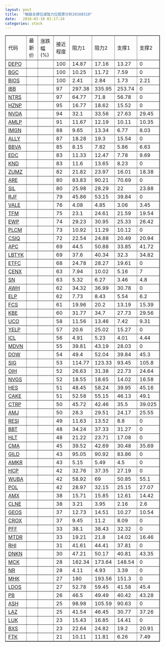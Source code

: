 ```yaml
---
layout: post
title:  "触碰支撑位或阻力位股票分析20160310"
date:   2016-03-10 01:17:24
categories: stock
---
```

<script type="text/javascript">
var stockList = []
stockList.push('gb_depo');
stockList.push('gb_bgc');
stockList.push('gb_bios');
stockList.push('gb_ibb');
stockList.push('gb_ntrs');
stockList.push('gb_hznp');
stockList.push('gb_nvda');
stockList.push('gb_amlp');
stockList.push('gb_imgn');
stockList.push('gb_ally');
stockList.push('gb_bbva');
stockList.push('gb_edc');
stockList.push('gb_knd');
stockList.push('gb_zumz');
stockList.push('gb_are');
stockList.push('gb_sil');
stockList.push('gb_rjf');
stockList.push('gb_vale');
stockList.push('gb_tfm');
stockList.push('gb_ewp');
stockList.push('gb_plcm');
stockList.push('gb_csiq');
stockList.push('gb_apc');
stockList.push('gb_lbtyk');
stockList.push('gb_etfc');
stockList.push('gb_cenx');
stockList.push('gb_sn');
stockList.push('gb_awh');
stockList.push('gb_elp');
stockList.push('gb_fcs');
stockList.push('gb_kbe');
stockList.push('gb_uco');
stockList.push('gb_yelp');
stockList.push('gb_icl');
stockList.push('gb_mdvn');
stockList.push('gb_dow');
stockList.push('gb_sig');
stockList.push('gb_oih');
stockList.push('gb_nvgs');
stockList.push('gb_hes');
stockList.push('gb_cake');
stockList.push('gb_ctrp');
stockList.push('gb_amj');
stockList.push('gb_resi');
stockList.push('gb_bbt');
stockList.push('gb_hlt');
stockList.push('gb_cma');
stockList.push('gb_gild');
stockList.push('gb_amkr');
stockList.push('gb_hcp');
stockList.push('gb_wuba');
stockList.push('gb_pol');
stockList.push('gb_amx');
stockList.push('gb_clne');
stockList.push('gb_geos');
stockList.push('gb_crox');
stockList.push('gb_pff');
stockList.push('gb_mtdr');
stockList.push('gb_rhi');
stockList.push('gb_dnkn');
stockList.push('gb_mck');
stockList.push('gb_nr');
stockList.push('gb_mhk');
stockList.push('gb_ldos');
stockList.push('gb_pb');
stockList.push('gb_ash');
stockList.push('gb_laz');
stockList.push('gb_luk');
stockList.push('gb_bxs');
stockList.push('gb_ftk');
</script>
<table border="1">
 <tr>
 <td>代码</td>
 <td>最新价</td>
 <td>涨跌幅(%)</td>
 <td>接近程度</td>
 <td>阻力1</td>
 <td>阻力2</td>
 <td>支撑1</td>
 <td>支撑2</td>
</tr>
  <tr id="depo" class="red">
  <td><a href="http://stock.finance.sina.com.cn/usstock/quotes/DEPO.html" target="_blank">DEPO</a></td><td></td><td></td><td>100</td><td>14.87</td><td>17.16</td><td>13.27</td><td>0</td></tr>
  <tr id="bgc" class="red">
  <td><a href="http://stock.finance.sina.com.cn/usstock/quotes/BGC.html" target="_blank">BGC</a></td><td></td><td></td><td>100</td><td>10.25</td><td>11.72</td><td>7.59</td><td>0</td></tr>
  <tr id="bios" class="green">
  <td><a href="http://stock.finance.sina.com.cn/usstock/quotes/BIOS.html" target="_blank">BIOS</a></td><td></td><td></td><td>100</td><td>2.41</td><td>2.84</td><td>1.73</td><td>2.21</td></tr>
  <tr id="ibb" class="green">
  <td><a href="http://stock.finance.sina.com.cn/usstock/quotes/IBB.html" target="_blank">IBB</a></td><td></td><td></td><td>97</td><td>297.38</td><td>335.95</td><td>253.74</td><td>0</td></tr>
  <tr id="ntrs" class="red">
  <td><a href="http://stock.finance.sina.com.cn/usstock/quotes/NTRS.html" target="_blank">NTRS</a></td><td></td><td></td><td>97</td><td>64.77</td><td>71.8</td><td>56.78</td><td>0</td></tr>
  <tr id="hznp" class="red">
  <td><a href="http://stock.finance.sina.com.cn/usstock/quotes/HZNP.html" target="_blank">HZNP</a></td><td></td><td></td><td>95</td><td>16.77</td><td>18.62</td><td>15.52</td><td>0</td></tr>
  <tr id="nvda" class="red">
  <td><a href="http://stock.finance.sina.com.cn/usstock/quotes/NVDA.html" target="_blank">NVDA</a></td><td></td><td></td><td>94</td><td>32.1</td><td>33.56</td><td>27.63</td><td>29.45</td></tr>
  <tr id="amlp" class="green">
  <td><a href="http://stock.finance.sina.com.cn/usstock/quotes/AMLP.html" target="_blank">AMLP</a></td><td></td><td></td><td>91</td><td>11.67</td><td>12.19</td><td>10.11</td><td>10.35</td></tr>
  <tr id="imgn" class="green">
  <td><a href="http://stock.finance.sina.com.cn/usstock/quotes/IMGN.html" target="_blank">IMGN</a></td><td></td><td></td><td>88</td><td>9.65</td><td>13.34</td><td>6.77</td><td>8.03</td></tr>
  <tr id="ally" class="red">
  <td><a href="http://stock.finance.sina.com.cn/usstock/quotes/ALLY.html" target="_blank">ALLY</a></td><td></td><td></td><td>87</td><td>18.28</td><td>19.3</td><td>15.54</td><td>0</td></tr>
  <tr id="bbva" class="green">
  <td><a href="http://stock.finance.sina.com.cn/usstock/quotes/BBVA.html" target="_blank">BBVA</a></td><td></td><td></td><td>85</td><td>8.15</td><td>7.82</td><td>5.86</td><td>6.63</td></tr>
  <tr id="edc" class="red">
  <td><a href="http://stock.finance.sina.com.cn/usstock/quotes/EDC.html" target="_blank">EDC</a></td><td></td><td></td><td>83</td><td>11.33</td><td>12.47</td><td>7.78</td><td>9.69</td></tr>
  <tr id="knd" class="red">
  <td><a href="http://stock.finance.sina.com.cn/usstock/quotes/KND.html" target="_blank">KND</a></td><td></td><td></td><td>83</td><td>11.6</td><td>13.65</td><td>8.23</td><td>0</td></tr>
  <tr id="zumz" class="red">
  <td><a href="http://stock.finance.sina.com.cn/usstock/quotes/ZUMZ.html" target="_blank">ZUMZ</a></td><td></td><td></td><td>82</td><td>21.82</td><td>23.97</td><td>16.01</td><td>18.38</td></tr>
  <tr id="are" class="red">
  <td><a href="http://stock.finance.sina.com.cn/usstock/quotes/ARE.html" target="_blank">ARE</a></td><td></td><td></td><td>80</td><td>83.83</td><td>90.21</td><td>70.69</td><td>0</td></tr>
  <tr id="sil" class="green">
  <td><a href="http://stock.finance.sina.com.cn/usstock/quotes/SIL.html" target="_blank">SIL</a></td><td></td><td></td><td>80</td><td>25.98</td><td>28.29</td><td>22</td><td>23.88</td></tr>
  <tr id="rjf" class="red">
  <td><a href="http://stock.finance.sina.com.cn/usstock/quotes/RJF.html" target="_blank">RJF</a></td><td></td><td></td><td>79</td><td>45.86</td><td>53.15</td><td>39.84</td><td>0</td></tr>
  <tr id="vale" class="red">
  <td><a href="http://stock.finance.sina.com.cn/usstock/quotes/VALE.html" target="_blank">VALE</a></td><td></td><td></td><td>76</td><td>4.08</td><td>4.85</td><td>3.06</td><td>3.45</td></tr>
  <tr id="tfm" class="red">
  <td><a href="http://stock.finance.sina.com.cn/usstock/quotes/TFM.html" target="_blank">TFM</a></td><td></td><td></td><td>75</td><td>23.1</td><td>24.61</td><td>21.59</td><td>19.54</td></tr>
  <tr id="ewp" class="green">
  <td><a href="http://stock.finance.sina.com.cn/usstock/quotes/EWP.html" target="_blank">EWP</a></td><td></td><td></td><td>74</td><td>29.23</td><td>30.95</td><td>25.33</td><td>26.42</td></tr>
  <tr id="plcm" class="red">
  <td><a href="http://stock.finance.sina.com.cn/usstock/quotes/PLCM.html" target="_blank">PLCM</a></td><td></td><td></td><td>73</td><td>10.92</td><td>11.29</td><td>10.12</td><td>0</td></tr>
  <tr id="csiq" class="green">
  <td><a href="http://stock.finance.sina.com.cn/usstock/quotes/CSIQ.html" target="_blank">CSIQ</a></td><td></td><td></td><td>72</td><td>22.54</td><td>24.88</td><td>20.49</td><td>20.94</td></tr>
  <tr id="apc" class="red">
  <td><a href="http://stock.finance.sina.com.cn/usstock/quotes/APC.html" target="_blank">APC</a></td><td></td><td></td><td>69</td><td>44.5</td><td>50.88</td><td>33.85</td><td>41.72</td></tr>
  <tr id="lbtyk" class="green">
  <td><a href="http://stock.finance.sina.com.cn/usstock/quotes/LBTYK.html" target="_blank">LBTYK</a></td><td></td><td></td><td>69</td><td>37.6</td><td>40.34</td><td>32.3</td><td>34.82</td></tr>
  <tr id="etfc" class="red">
  <td><a href="http://stock.finance.sina.com.cn/usstock/quotes/ETFC.html" target="_blank">ETFC</a></td><td></td><td></td><td>68</td><td>24.78</td><td>28.27</td><td>19.61</td><td>0</td></tr>
  <tr id="cenx" class="red">
  <td><a href="http://stock.finance.sina.com.cn/usstock/quotes/CENX.html" target="_blank">CENX</a></td><td></td><td></td><td>63</td><td>7.94</td><td>10.02</td><td>5.16</td><td>7</td></tr>
  <tr id="sn" class="red">
  <td><a href="http://stock.finance.sina.com.cn/usstock/quotes/SN.html" target="_blank">SN</a></td><td></td><td></td><td>63</td><td>5.32</td><td>6.27</td><td>3.46</td><td>4.8</td></tr>
  <tr id="awh" class="red">
  <td><a href="http://stock.finance.sina.com.cn/usstock/quotes/AWH.html" target="_blank">AWH</a></td><td></td><td></td><td>62</td><td>34.32</td><td>36.99</td><td>30.78</td><td>0</td></tr>
  <tr id="elp" class="red">
  <td><a href="http://stock.finance.sina.com.cn/usstock/quotes/ELP.html" target="_blank">ELP</a></td><td></td><td></td><td>62</td><td>7.73</td><td>8.43</td><td>5.54</td><td>6.2</td></tr>
  <tr id="fcs" class="green">
  <td><a href="http://stock.finance.sina.com.cn/usstock/quotes/FCS.html" target="_blank">FCS</a></td><td></td><td></td><td>61</td><td>19.96</td><td>20.2</td><td>13.19</td><td>15.39</td></tr>
  <tr id="kbe" class="green">
  <td><a href="http://stock.finance.sina.com.cn/usstock/quotes/KBE.html" target="_blank">KBE</a></td><td></td><td></td><td>60</td><td>31.77</td><td>34.7</td><td>27.73</td><td>29.56</td></tr>
  <tr id="uco" class="green">
  <td><a href="http://stock.finance.sina.com.cn/usstock/quotes/UCO.html" target="_blank">UCO</a></td><td></td><td></td><td>58</td><td>11.56</td><td>13.46</td><td>7.42</td><td>9.31</td></tr>
  <tr id="yelp" class="red">
  <td><a href="http://stock.finance.sina.com.cn/usstock/quotes/YELP.html" target="_blank">YELP</a></td><td></td><td></td><td>57</td><td>20.6</td><td>25.02</td><td>15.27</td><td>0</td></tr>
  <tr id="icl" class="green">
  <td><a href="http://stock.finance.sina.com.cn/usstock/quotes/ICL.html" target="_blank">ICL</a></td><td></td><td></td><td>56</td><td>4.91</td><td>5.23</td><td>4.01</td><td>4.44</td></tr>
  <tr id="mdvn" class="red">
  <td><a href="http://stock.finance.sina.com.cn/usstock/quotes/MDVN.html" target="_blank">MDVN</a></td><td></td><td></td><td>55</td><td>39.81</td><td>43.19</td><td>28.03</td><td>0</td></tr>
  <tr id="dow" class="red">
  <td><a href="http://stock.finance.sina.com.cn/usstock/quotes/DOW.html" target="_blank">DOW</a></td><td></td><td></td><td>54</td><td>49.4</td><td>52.04</td><td>39.84</td><td>45.3</td></tr>
  <tr id="sig" class="green">
  <td><a href="http://stock.finance.sina.com.cn/usstock/quotes/SIG.html" target="_blank">SIG</a></td><td></td><td></td><td>53</td><td>114.77</td><td>123.33</td><td>93.45</td><td>105.8</td></tr>
  <tr id="oih" class="red">
  <td><a href="http://stock.finance.sina.com.cn/usstock/quotes/OIH.html" target="_blank">OIH</a></td><td></td><td></td><td>52</td><td>26.63</td><td>31.38</td><td>22.73</td><td>24.64</td></tr>
  <tr id="nvgs" class="green">
  <td><a href="http://stock.finance.sina.com.cn/usstock/quotes/NVGS.html" target="_blank">NVGS</a></td><td></td><td></td><td>52</td><td>18.55</td><td>18.65</td><td>14.02</td><td>16.58</td></tr>
  <tr id="hes" class="red">
  <td><a href="http://stock.finance.sina.com.cn/usstock/quotes/HES.html" target="_blank">HES</a></td><td></td><td></td><td>51</td><td>48.45</td><td>58.24</td><td>39.95</td><td>45.16</td></tr>
  <tr id="cake" class="green">
  <td><a href="http://stock.finance.sina.com.cn/usstock/quotes/CAKE.html" target="_blank">CAKE</a></td><td></td><td></td><td>51</td><td>52.58</td><td>55.15</td><td>46.13</td><td>49.1</td></tr>
  <tr id="ctrp" class="green">
  <td><a href="http://stock.finance.sina.com.cn/usstock/quotes/CTRP.html" target="_blank">CTRP</a></td><td></td><td></td><td>50</td><td>45.72</td><td>42.46</td><td>35.5</td><td>39.025</td></tr>
  <tr id="amj" class="green">
  <td><a href="http://stock.finance.sina.com.cn/usstock/quotes/AMJ.html" target="_blank">AMJ</a></td><td></td><td></td><td>50</td><td>28.3</td><td>29.51</td><td>24.17</td><td>25.55</td></tr>
  <tr id="resi" class="red">
  <td><a href="http://stock.finance.sina.com.cn/usstock/quotes/RESI.html" target="_blank">RESI</a></td><td></td><td></td><td>49</td><td>11.63</td><td>13.52</td><td>8.8</td><td>0</td></tr>
  <tr id="bbt" class="red">
  <td><a href="http://stock.finance.sina.com.cn/usstock/quotes/BBT.html" target="_blank">BBT</a></td><td></td><td></td><td>48</td><td>34.24</td><td>37.33</td><td>31.27</td><td>0</td></tr>
  <tr id="hlt" class="red">
  <td><a href="http://stock.finance.sina.com.cn/usstock/quotes/HLT.html" target="_blank">HLT</a></td><td></td><td></td><td>48</td><td>21.22</td><td>23.71</td><td>17.08</td><td>0</td></tr>
  <tr id="cma" class="green">
  <td><a href="http://stock.finance.sina.com.cn/usstock/quotes/CMA.html" target="_blank">CMA</a></td><td></td><td></td><td>45</td><td>39.52</td><td>42.69</td><td>30.48</td><td>35.69</td></tr>
  <tr id="gild" class="red">
  <td><a href="http://stock.finance.sina.com.cn/usstock/quotes/GILD.html" target="_blank">GILD</a></td><td></td><td></td><td>43</td><td>95.05</td><td>90.92</td><td>83.86</td><td>0</td></tr>
  <tr id="amkr" class="red">
  <td><a href="http://stock.finance.sina.com.cn/usstock/quotes/AMKR.html" target="_blank">AMKR</a></td><td></td><td></td><td>43</td><td>5.15</td><td>5.49</td><td>4.5</td><td>0</td></tr>
  <tr id="hcp" class="red">
  <td><a href="http://stock.finance.sina.com.cn/usstock/quotes/HCP.html" target="_blank">HCP</a></td><td></td><td></td><td>42</td><td>32.76</td><td>37.35</td><td>27.19</td><td>0</td></tr>
  <tr id="wuba" class="green">
  <td><a href="http://stock.finance.sina.com.cn/usstock/quotes/WUBA.html" target="_blank">WUBA</a></td><td></td><td></td><td>42</td><td>58.92</td><td>69</td><td>50.85</td><td>55.1</td></tr>
  <tr id="pol" class="red">
  <td><a href="http://stock.finance.sina.com.cn/usstock/quotes/POL.html" target="_blank">POL</a></td><td></td><td></td><td>42</td><td>28.97</td><td>32.15</td><td>25.15</td><td>27.07</td></tr>
  <tr id="amx" class="green">
  <td><a href="http://stock.finance.sina.com.cn/usstock/quotes/AMX.html" target="_blank">AMX</a></td><td></td><td></td><td>38</td><td>15.71</td><td>15.85</td><td>12.61</td><td>14.42</td></tr>
  <tr id="clne" class="red">
  <td><a href="http://stock.finance.sina.com.cn/usstock/quotes/CLNE.html" target="_blank">CLNE</a></td><td></td><td></td><td>38</td><td>3.21</td><td>3.95</td><td>2.16</td><td>2.6</td></tr>
  <tr id="geos" class="red">
  <td><a href="http://stock.finance.sina.com.cn/usstock/quotes/GEOS.html" target="_blank">GEOS</a></td><td></td><td></td><td>37</td><td>12.73</td><td>14.51</td><td>10.27</td><td>10.54</td></tr>
  <tr id="crox" class="red">
  <td><a href="http://stock.finance.sina.com.cn/usstock/quotes/CROX.html" target="_blank">CROX</a></td><td></td><td></td><td>37</td><td>9.45</td><td>11.2</td><td>8.09</td><td>0</td></tr>
  <tr id="pff" class="green">
  <td><a href="http://stock.finance.sina.com.cn/usstock/quotes/PFF.html" target="_blank">PFF</a></td><td></td><td></td><td>33</td><td>38.1</td><td>38.43</td><td>32.32</td><td>0</td></tr>
  <tr id="mtdr" class="red">
  <td><a href="http://stock.finance.sina.com.cn/usstock/quotes/MTDR.html" target="_blank">MTDR</a></td><td></td><td></td><td>33</td><td>19.21</td><td>21.8</td><td>14.02</td><td>16.46</td></tr>
  <tr id="rhi" class="red">
  <td><a href="http://stock.finance.sina.com.cn/usstock/quotes/RHI.html" target="_blank">RHI</a></td><td></td><td></td><td>31</td><td>41.61</td><td>44.41</td><td>37.81</td><td>0</td></tr>
  <tr id="dnkn" class="red">
  <td><a href="http://stock.finance.sina.com.cn/usstock/quotes/DNKN.html" target="_blank">DNKN</a></td><td></td><td></td><td>30</td><td>47.21</td><td>50.17</td><td>40.81</td><td>43.35</td></tr>
  <tr id="mck" class="red">
  <td><a href="http://stock.finance.sina.com.cn/usstock/quotes/MCK.html" target="_blank">MCK</a></td><td></td><td></td><td>28</td><td>162.34</td><td>173.64</td><td>148.54</td><td>0</td></tr>
  <tr id="nr" class="red">
  <td><a href="http://stock.finance.sina.com.cn/usstock/quotes/NR.html" target="_blank">NR</a></td><td></td><td></td><td>28</td><td>4.11</td><td>4.93</td><td>3.39</td><td>0</td></tr>
  <tr id="mhk" class="red">
  <td><a href="http://stock.finance.sina.com.cn/usstock/quotes/MHK.html" target="_blank">MHK</a></td><td></td><td></td><td>27</td><td>180</td><td>193.56</td><td>151.3</td><td>0</td></tr>
  <tr id="ldos" class="green">
  <td><a href="http://stock.finance.sina.com.cn/usstock/quotes/LDOS.html" target="_blank">LDOS</a></td><td></td><td></td><td>27</td><td>52.78</td><td>59.45</td><td>41.58</td><td>45.4</td></tr>
  <tr id="pb" class="green">
  <td><a href="http://stock.finance.sina.com.cn/usstock/quotes/PB.html" target="_blank">PB</a></td><td></td><td></td><td>26</td><td>46.5</td><td>49.49</td><td>40.42</td><td>43.28</td></tr>
  <tr id="ash" class="red">
  <td><a href="http://stock.finance.sina.com.cn/usstock/quotes/ASH.html" target="_blank">ASH</a></td><td></td><td></td><td>25</td><td>98.98</td><td>105.59</td><td>90.63</td><td>0</td></tr>
  <tr id="laz" class="green">
  <td><a href="http://stock.finance.sina.com.cn/usstock/quotes/LAZ.html" target="_blank">LAZ</a></td><td></td><td></td><td>25</td><td>41.54</td><td>46.45</td><td>30.77</td><td>37.26</td></tr>
  <tr id="luk" class="red">
  <td><a href="http://stock.finance.sina.com.cn/usstock/quotes/LUK.html" target="_blank">LUK</a></td><td></td><td></td><td>23</td><td>15.43</td><td>16.85</td><td>14.41</td><td>0</td></tr>
  <tr id="bxs" class="green">
  <td><a href="http://stock.finance.sina.com.cn/usstock/quotes/BXS.html" target="_blank">BXS</a></td><td></td><td></td><td>23</td><td>22.64</td><td>24.82</td><td>19.2</td><td>20.91</td></tr>
  <tr id="ftk" class="green">
  <td><a href="http://stock.finance.sina.com.cn/usstock/quotes/FTK.html" target="_blank">FTK</a></td><td></td><td></td><td>21</td><td>10.11</td><td>11.81</td><td>6.26</td><td>7.49</td></tr>
</table>

